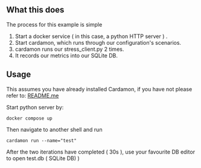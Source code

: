 ## What this does

The process for this example is simple 
1. Start a docker service ( in this case, a python HTTP server ) .
2. Start cardamon, which runs through our configuration's scenarios.
3. cardamon runs our stress_client.py 2 times.
4. It records our metrics into our SQLite DB.
## Usage

This assumes you have already installed Cardamon, if you have not please refer to:
[README.me](https://github.com/Root-Branch/cardamon/blob/main/README.md)


Start python server by:
```
docker compose up 
```

Then navigate to another shell and run 

```
cardamon run --name="test"
```

After the two iterations have completed ( 30s ), use your favourite DB editor to open test.db ( SQLite DB) ) 
